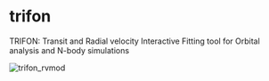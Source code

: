 # trifon
TRIFON: Transit and Radial velocity Interactive Fitting tool for Orbital analysis and N-body simulations

![trifon_rvmod](https://user-images.githubusercontent.com/44244057/47589870-ccc4a400-d96a-11e8-8de0-3ea3ceed1a37.jpg)
